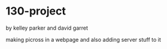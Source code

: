 # 130-project

by kelley parker and david garret

making picross in a webpage and also adding server stuff to it
